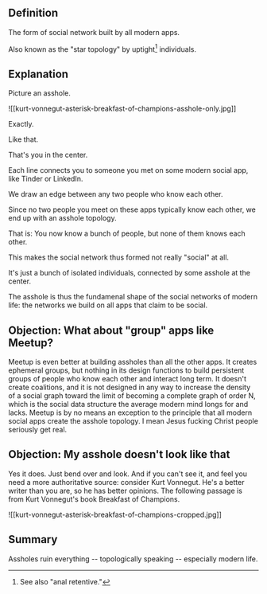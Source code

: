 ## Definition

The form of social network built by all modern apps.

Also known as the "star topology" by uptight[^1] individuals.

[^1]: See also "anal retentive."

## Explanation

Picture an asshole.

![[kurt-vonnegut-asterisk-breakfast-of-champions-asshole-only.jpg]]

Exactly.

Like that.

That's you in the center.

Each line connects you to someone you met on some modern social app, like Tinder or LinkedIn.

We draw an edge between any two people who know each other.

Since no two people you meet on these apps typically know each other, we end up with an asshole topology.

That is: You now know a bunch of people, but none of them knows each other.

This makes the social network thus formed not really "social" at all.

It's just a bunch of isolated individuals, connected by some asshole at the center.

The asshole is thus the fundamenal shape of the social networks of modern life: the networks we build on all apps that claim to be social.

## Objection: What about "group" apps like Meetup?

Meetup is even better at building assholes than all the other apps. It creates ephemeral groups, but nothing in its design functions to build persistent groups of people who know each other and interact long term. It doesn't create coalitions, and it is not designed in any way to increase the density of a social graph toward the limit of becoming a complete graph of order N, which is the social data structure the average modern mind longs for and lacks. Meetup is by no means an exception to the principle that all modern social apps create the asshole topology. I mean Jesus fucking Christ people seriously get real.

## Objection: My asshole doesn't look like that

Yes it does. Just bend over and look. And if you can't see it, and feel you need a more authoritative source: consider Kurt Vonnegut. He's a better writer than you are, so he has better opinions. The following passage is from Kurt Vonnegut's book Breakfast of Champions.

![[kurt-vonnegut-asterisk-breakfast-of-champions-cropped.jpg]]

## Summary

Assholes ruin everything -- topologically speaking -- especially modern life.
